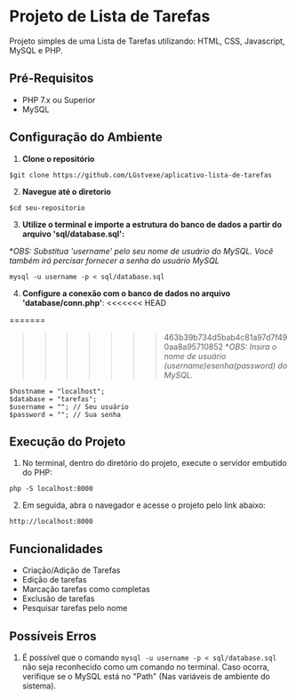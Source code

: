 # Projeto de Lista de Tarefas

Projeto simples de uma Lista de Tarefas utilizando: HTML, CSS, Javascript, MySQL e PHP.

## Pré-Requisitos

- PHP 7.x ou Superior
- MySQL

## Configuração do Ambiente

1. **Clone o repositório**

```
$git clone https://github.com/LGstvexe/aplicativo-lista-de-tarefas
```

2. **Navegue até o diretorio**

```
$cd seu-repositorio
```

3. **Utilize o terminal e importe a estrutura do banco de dados a partir do arquivo 'sql/database.sql':**

\*_OBS: Substitua 'username' pelo seu nome de usuário do MySQL. Você também irá percisar fornecer a senha do usuário MySQL_

```
mysql -u username -p < sql/database.sql
```

4. **Configure a conexão com o banco de dados no arquivo 'database/conn.php'**:
<<<<<<< HEAD

=======
  
>>>>>>> 463b39b734d5bab4c81a97d7f490aa8a95710852
\*_OBS: Insira o nome de usuário ($username) e senha ($password) do MySQL._

```
$hostname = "localhost";
$database = "tarefas";
$username = ""; // Seu usuário
$password = ""; // Sua senha
```

## Execução do Projeto

1. No terminal, dentro do diretório do projeto, execute o servidor embutido do PHP:

```
php -S localhost:8000
```

2. Em seguida, abra o navegador e acesse o projeto pelo link abaixo:

```
http://localhost:8000
```

## Funcionalidades

- Criação/Adição de Tarefas
- Edição de tarefas
- Marcação tarefas como completas
- Exclusão de tarefas
- Pesquisar tarefas pelo nome

## Possíveis Erros

1. É possível que o comando `mysql -u username -p < sql/database.sql` não seja reconhecido como um comando no terminal. Caso ocorra, verifique se o MySQL está no "Path" (Nas variáveis de ambiente do sistema).
